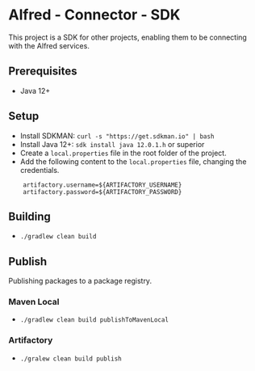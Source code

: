 # Alfred - Connector - SDK

This project is a SDK for other projects, enabling them to be connecting with
the Alfred services.

## Prerequisites

- Java 12+

## Setup

- Install SDKMAN: `curl -s "https://get.sdkman.io" | bash`
- Install Java 12+: `sdk install java 12.0.1.h` or superior
- Create a `local.properties` file in the root folder of the project.
- Add the following content to the `local.properties` file, changing the credentials.
```properties
    artifactory.username=${ARTIFACTORY_USERNAME}
    artifactory.password=${ARTIFACTORY_PASSWORD}
```

## Building

- `./gradlew clean build`

## Publish

Publishing packages to a package registry.

### Maven Local

- `./gradlew clean build publishToMavenLocal`

### Artifactory

- `./gralew clean build publish`

<!--
## Signing
- Install Maven: `sdk install maven`
- Install Gradle: `sdk install gradle`
- Install GnuPG: `brew install gnupg`
- Generate a new GnuPG key pair: `gpg --gen-key`
- Extract the last 8 symbols from the keyId using: `gpg -K`
- Export the gpg key using: `gpg --keyring secring.gpg --export-secret-keys > ~/.gnupg/secring.gpg`
- Create a `gradle.properties` file inside `GRADLE_USER_HOME` (default `~/.gradle`)
- Add the following to the `gradle.properties` file:
    ```shell script
    signing.keyId=<last 8 symbols from the keyId>
    signing.password=<key password>
    signing.secretKeyRingFile=</path/to/the/exported/key.gpg>
    ```
-->
